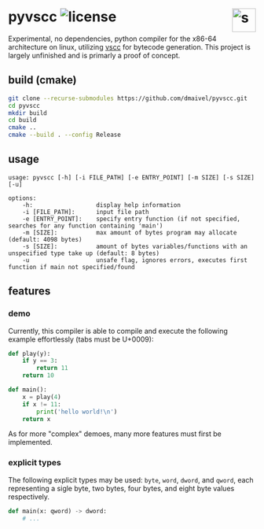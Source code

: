 # pyvscc ![license](https://img.shields.io/badge/license-MIT-blue)  <img style="float: right;" src="https://cdn-icons-png.flaticon.com/512/427/427533.png" alt=snake width="48" height="48">

Experimental, no dependencies, python compiler for the x86-64 architecture on linux, utilizing [vscc](https://www.github.com/dmaivel/vscc) for bytecode generation. This project is largely unfinished and is primarly a proof of concept.

## build (cmake)
```bash
git clone --recurse-submodules https://github.com/dmaivel/pyvscc.git
cd pyvscc
mkdir build
cd build
cmake ..
cmake --build . --config Release
```

## usage
```
usage: pyvscc [-h] [-i FILE_PATH] [-e ENTRY_POINT] [-m SIZE] [-s SIZE] [-u]

options:
    -h:                  display help information
    -i [FILE_PATH]:      input file path
    -e [ENTRY_POINT]:    specify entry function (if not specified, searches for any function containing 'main')
    -m [SIZE]:           max amount of bytes program may allocate (default: 4098 bytes)
    -s [SIZE]:           amount of bytes variables/functions with an unspecified type take up (default: 8 bytes)
    -u                   unsafe flag, ignores errors, executes first function if main not specified/found
```

## features
### demo
Currently, this compiler is able to compile and execute the following example effortlessly (tabs must be U+0009):
```python
def play(y):
	if y == 3:
		return 11
	return 10

def main():
	x = play(4)
	if x != 11:
		print('hello world!\n')
	return x
```
As for more "complex" demoes, many more features must first be implemented.
### explicit types
The following explicit types may be used: `byte`, `word`, `dword`, and `qword`, each representing a sigle byte, two bytes, four bytes, and eight byte values respectively.
```python
def main(x: qword) -> dword:
    # ...
```